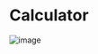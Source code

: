 # Calculator
![image](https://github.com/user-attachments/assets/947f7948-0468-4c36-b0b0-fd82aedb553a)
